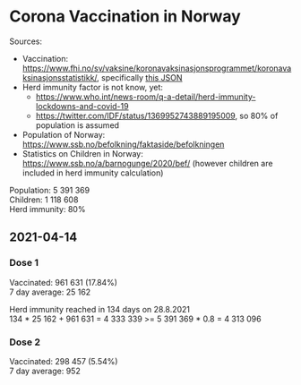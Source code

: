 # Corona Vaccination in Norway

Sources:

- Vaccination: <https://www.fhi.no/sv/vaksine/koronavaksinasjonsprogrammet/koronavaksinasjonsstatistikk/>, specifically [this JSON](https://www.fhi.no/api/chartdata/api/99119)
- Herd immunity factor is not know, yet:
  - <https://www.who.int/news-room/q-a-detail/herd-immunity-lockdowns-and-covid-19>
  - <https://twitter.com/IDF/status/1369952743889195009>, so 80% of population is assumed
- Population of Norway: <https://www.ssb.no/befolkning/faktaside/befolkningen>
- Statistics on Children in Norway: https://www.ssb.no/a/barnogunge/2020/bef/ (however children are included in herd immunity calculation)

Population: 5 391 369  
Children: 1 118 608  
Herd immunity: 80%  

## 2021-04-14

### Dose 1

Vaccinated: 961 631 (17.84%)  
7 day average: 25 162

Herd immunity reached in 134 days on 28.8.2021  
134 * 25 162 + 961 631 = 4 333 339 >= 5 391 369 * 0.8 = 4 313 096

### Dose 2

Vaccinated: 298 457 (5.54%)  
7 day average: 952


